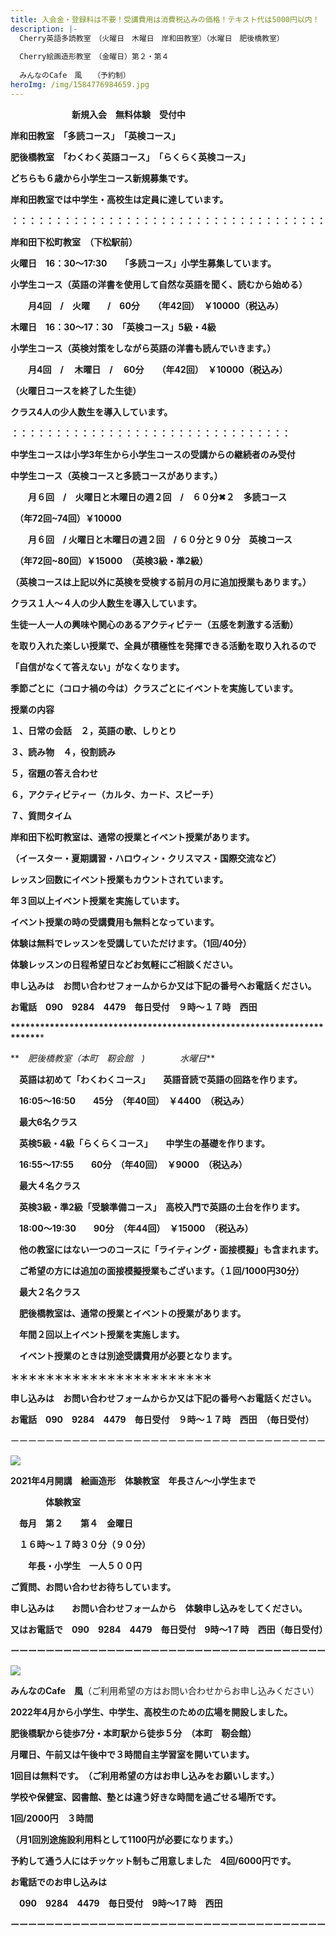 ```yaml
---
title: 入会金・登録料は不要！受講費用は消費税込みの価格！テキスト代は5000円以内！
description: |-
  Cherry英語多読教室　（火曜日　木曜日　岸和田教室）（水曜日　肥後橋教室）
  　　　
  Cherry絵画造形教室　（金曜日）第２・第４
  　　
  みんなのCafe　風　　（予約制）
heroImg: /img/1584776984659.jpg
---
```

　　　　　　　**新規入会　無料体験　受付中**　　　

**岸和田教室　「多読コース」　「英検コース」**

**肥後橋教室　「わくわく英語コース」　「らくらく英検コース」**

**どちらも６歳から小学生コース新規募集です。**

**岸和田教室では中学生・高校生は定員に達しています。**

**：：：：：：：：：：：：：：：：：：：：：：：：：：：：：：：：：：：：**

**岸和田下松町教室　（下松駅前）**

**火曜日　16：30～17:30**　　**「多読コース」小学生募集しています。**　

**小学生コース（英語の洋書を使用して自然な英語を聞く、読むから始める）**　

 　　**月4回　/　火曜　　/　60分　　（年42回）　￥10000（税込み）**

**木曜日　16：30～17：30　「英検コース」5級・4級**

**小学生コース（英検対策をしながら英語の洋書も読んでいきます。）**

　　**月4回　/　 木曜日　/　 60分　　（年42回）　￥10000（税込み）**

**（火曜日コースを終了した生徒）**　　

**クラス4人の少人数生を導入しています。**

**：：：：：：：：：：：：：：：：：：：：：：：：：：：：：：：：**

**中学生コースは小学3年生から小学生コースの受講からの継続者のみ受付**

**中学生コース（英検コースと多読コースがあります。）**　

　　**月６回　/　火曜日と木曜日の週２回　/　６０分✖２　多読コース**

　**（年72回~74回）￥10000**　　

　　**月６回　/  火曜日と木曜日の週２回　/     ６０分と９０分　英検コース**

　**（年72回~80回）￥15000　（英検3級・準2級）**

**（英検コースは上記以外に英検を受検する前月の月に追加授業もあります。）**

**クラス１人～４人の少人数生を導入しています。**　　　　　　

**生徒一人一人の興味や関心のあるアクティビテー（五感を刺激する活動）**

**を取り入れた楽しい授業で、全員が積極性を発揮できる活動を取り入れるので**

**「自信がなくて答えない」がなくなります。**

**季節ごとに（コロナ禍の今は）クラスごとにイベントを実施しています。**

**授業の内容**

**１、日常の会話　２，英語の歌、しりとり**　

**３、読み物　４，役割読み**　

**５，宿題の答え合わせ**　

**６，アクティビティー（カルタ、カード、スピーチ）**

**７、質問タイム**　

**岸和田下松町教室は、通常の授業とイベント授業があります。**

**（イースター・夏期講習・ハロウィン・クリスマス・国際交流など）**　

**レッスン回数にイベント授業もカウントされています。**　

**年３回以上イベント授業を実施しています。**

**イベント授業の時の受講費用も無料となっています。**　

**体験は無料でレッスンを受講していただけます。（1回/40分）**　

**体験レッスンの日程希望日などお気軽にご相談ください。**　　

**申し込みは　お問い合わせフォームからか又は下記の番号へお電話ください。**

**お電話　090　9284　4479　毎日受付　９時～１７時　西田**

**\*\*\*\*\*\*\*\*\*\*\*\*\*\*\*\*\*\*\*\*\*\*\*\*\*\*\*\*\*\*\*\*\*\*\*\*\*\*\*\*\*\*\*\*\*\*\*\*\*\*\*\*\*\*\*\*\*\*\*\*\*\*\*\*\*\*\*\*\*\****

**　*肥後橋教室（本町　靭会館　)　　　　水曜日***

　**英語は初めて「わくわくコース」　　英語音読で英語の回路を作ります。**

　**16:05～16:50　　45分　（年40回）　￥4400　（税込み）**

　**最大6名クラス**

　**英検5級・4級「らくらくコース」　　中学生の基礎を作ります。**

　**16:55～17:55　　60分　（年40回）　￥9000　（税込み）**

　**最大４名クラス**

　**英検3級・準2級「受験準備コース」　高校入門で英語の土台を作ります。**

　**18:00～19:30　　90分　（年44回）　￥15000　（税込み）**

　**他の教室にはない一つのコースに「ライティング・面接模擬」も含まれます。**　

　**ご希望の方には追加の面接模擬授業もございます。（１回/1000円30分）**

　**最大２名クラス**

　**肥後橋教室は、通常の授業とイベントの授業があります。**

　**年間２回以上イベント授業を実施します。**

　**イベント授業のときは別途受講費用が必要となります。**　

**＊＊＊＊＊＊＊＊＊＊＊＊＊＊＊＊＊＊＊＊＊＊＊**

**申し込みは　お問い合わせフォームからか又は下記の番号へお電話ください。**

**お電話　090　9284　4479　毎日受付　９時～１７時　西田　（毎日受付）**

ーーーーーーーーーーーーーーーーーーーーーーーーーーーーーーーーーーーー

![](/img/dsc_0521.jpg)

**2021年4月開講　絵画造形　体験教室　年長さん～小学生まで**

　　　　**体験教室**　

　**毎月　第２　　第４　金曜日**

　**１６時～１７時３０分（９０分）**

　　**年長・小学生　一人５００円**

**ご質問、お問い合わせお待ちしています。**

**申し込みは　　お問い合わせフォームから　体験申し込みをしてください。**

**又はお電話で　090　9284　4479　毎日受付　9時～1７時　西田（毎日受付）**

**ーーーーーーーーーーーーーーーーーーーーーーーーーーーーーーーーーーーー**

![](/img/dsc_0029.jpg)

**みんなのCafe　風**（ご利用希望の方はお問い合わせからお申し込みください）

**2022年4月から小学生、中学生、高校生のための広場を開設しました。**

**肥後橋駅から徒歩7分・本町駅から徒歩５分　（本町　靭会館）**

**月曜日、午前又は午後中で３時間自主学習室を開いています。**

**1回目は無料です。　（ご利用希望の方はお申し込みをお願いします。）**　　

**学校や保健室、図書館、塾とは違う好きな時間を過ごせる場所です。**

**1回/2000円　３時間**

**（月1回別途施設利用料として1100円が必要になります。）**　

**予約して通う人にはチッケット制もご用意しました　4回/6000円です。**　

**お電話でのお申し込みは**

　**090　9284　4479　毎日受付　9時～1７時　西田**　　　　　　　　　　　　　　　　　　　　　　　　　　　　　　　　　　　　　　　　　　　　　　　　　　　　　　　　　　　　　　　　　　　　　　　　　　　　　　　　　　　　　　　　　　　　　　　　　　　　　　　　　　　　　　　　　　　　　　　　　　　　　　　　　　　　　　　　　　　　　　　　　　　　　　　　　　　　　　　　　　　　　　　　　　　　　　　　　　　　　　　　　　　　　　　　　　　　　　　　　　　　　　　　　　　　　　　　　　　　　　　　　　　　　　　　　　　　　　　　　　　　　　　　　　　　　　　　　　　　　　　　　　　　　　　　　　　　　　　　　　　　　　　　　　　　　　　　　　　　　　　　　　　　　　　　　　　　　　　　　　　　　　　　　　　　　　　　　　　　　　　　　　　　　　　　　　　　　　　　　　　　　　　　

**ーーーーーーーーーーーーーーーーーーーーーーーーーーーーーーーーーーーー**